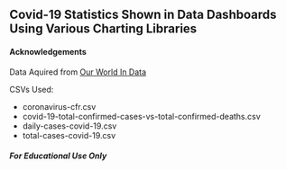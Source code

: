 ## Covid-19 Statistics Shown in Data Dashboards Using Various Charting Libraries


#### Acknowledgements
Data Aquired from [Our World In Data](https://ourworldindata.org/coronavirus)

CSVs Used:
- coronavirus-cfr.csv
- covid-19-total-confirmed-cases-vs-total-confirmed-deaths.csv
- daily-cases-covid-19.csv
- total-cases-covid-19.csv

##### For Educational Use Only
